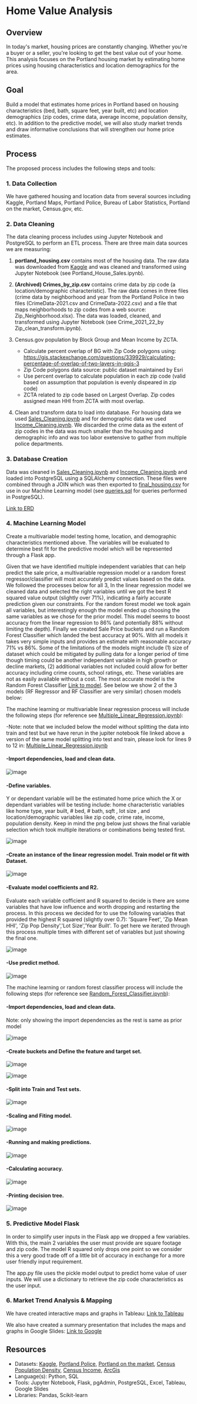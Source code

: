 # Home Value Analysis 

## Overview
In today's market, housing prices are constantly changing. Whether you're a buyer or a seller, you're looking to get the best value out of your home. This analysis focuses on the Portland housing market by estimating home prices using housing characteristics and location demographics for the area.

## Goal
Build a model that estimates home prices in Portland based on housing characteristics (bed, bath, square feet, year built, etc) and location demographics (zip codes, crime data, average income, population density, etc). In addition to the predictive model, we will also study market trends and draw informative conclusions that will strengthen our home price estimates.

## Process
The proposed process includes the following steps and tools:

### 1. Data Collection
We have gathered housing and location data from several sources including Kaggle, Portland Maps, Portland Police, Bureau of Labor Statistics, Portland on the market, Census.gov, etc.

### 2. Data Cleaning
The data cleaning process includes using Jupyter Notebook and PostgreSQL to perform an ETL process. There are three main data sources we are measuring:

1. **portland_housing.csv** contains most of the housing data. The raw data was downloaded from [Kaggle](https://www.kaggle.com/datasets/threnjen/portland-housing-prices-sales-jul-2020-jul-2021?select=portland_housing.csv) and was cleaned and transformed using Jupyter Notebook (see Portland_House_Sales.ipynb). 

2. **(Archived) Crimes_by_zip.csv** contains crime data by zip code (a location/demographic characteristic). The raw data comes in three files (crime data by neighborhood and year from the Portland Police in two files (CrimeData-2021.csv and CrimeData-2022.csv) and a file that maps neighborhoods to zip codes from a web source: Zip_Neighborhood.xlsx). The data was loaded, cleaned, and transformed using Jupyter Notebook (see Crime_2021_22_by Zip_clean_transform.ipynb). 

3. Census.gov population by Block Group and Mean Income by ZCTA.
    * Calculate percent overlap of BG with Zip Code polygons using:
    https://gis.stackexchange.com/questions/339929/calculating-percentage-of-overlap-of-two-layers-in-qgis-3
    * Zip Code polygons data source: public dataset maintained by Esri
    * Use percent overlap to calculate population in each zip code (valid based on assumption that population is evenly dispeared in zip code)
    * ZCTA related to zip code based on Largest Overlap. Zip codes assigned mean HHI from ZCTA with most overlap.

4. Clean and transform data to load into database. For housing data we used [Sales_Cleaning.ipynb](https://github.com/klcollins503/Data_Bootcamp_Final_Project/blob/main/Sales_Cleaning.ipynb) and for demographic data we used [Income_Cleaning.ipynb](https://github.com/klcollins503/Data_Bootcamp_Final_Project/blob/main/Income_Cleaning.ipynb). We discarded the crime data as the extent of zip codes in the data was much smaller than the housing and demographic info and was too labor exetensive to gather from multiple police departments.

### 3. Database Creation  
Data was cleaned in [Sales_Cleaning.ipynb](https://github.com/klcollins503/Data_Bootcamp_Final_Project/blob/main/Sales_Cleaning.ipynb) and [Income_Cleaning.ipynb](https://github.com/klcollins503/Data_Bootcamp_Final_Project/blob/main/Income_Cleaning.ipynb) and loaded into PostgreSQL using a SQLAlchemy connection. These files were combined through a JOIN which was then exported to [final_housing.csv](https://github.com/klcollins503/Data_Bootcamp_Final_Project/blob/main/Resources/final_housing.csv) for use in our Machine Learning model (see [queries.sql](https://github.com/klcollins503/Data_Bootcamp_Final_Project/blob/main/Queries/queries.sql) for queries performed in PostgreSQL).

[Link to ERD](https://github.com/klcollins503/Data_Bootcamp_Final_Project/blob/main/Resources/EntityRelationshipDiagram.png)

### 4. Machine Learning Model
Create a multivariable model testing home, location, and demographic characteristics mentioned above. The variables will be evaluated to determine best fit for the predictive model which will be represented through a Flask app.

Given that we have identified multiple independent variables that can help predict the sale price, a multivariable regression model or a random forest regressor/classifier will most accurately predict values based on the data. We followed the processes below for all 3, In the linear regression model we cleaned data and selected the right variables until we got the best R squared value output (slightly over 71%), indicating a fairly accurate prediction given our constraints. For the random forest model we took again all variables, but interestingly enough the model ended up choosing the same variables as we chose for the prior model. This model seems to boost accuracy from the linear regression to 86% (and potentially 88% without limiting the depth). Finally we created Sale Price buckets and run a Random Forest Classifier which landed the best accuracy at 90%. With all models it takes very simple inputs and provides an estimate with reasonable accuracy 71% vs 86%. Some of the limitations of the models might include (1) size of dataset which could be mitigated by pulling data for a longer period of time though timing could be another independant variable in high growth or decline markets, (2) additional variables not included could allow for better accuracy including crime counts, school ratings, etc. These variables are not as easily available without a cost. The most accurate model is the Random Forest Classifier [Link to model](https://github.com/klcollins503/Data_Bootcamp_Final_Project/blob/main/Random_Forest_Classifier.ipynb). See below we show 2 of the 3 models (RF Regressor and RF Classifier are very similar) chosen models below:

The machine learning or multivariable linear regression process will include the following steps (for reference see [Multiple_Linear_Regression.ipynb](https://github.com/klcollins503/Data_Bootcamp_Final_Project/blob/main/Multiple_Linear_Regression.ipynb)):

-Note: note that we included below the model without splitting the data into train and test but we have rerun in the jupiter notebook file linked above a version of the same model splitting into test and train, please look for lines 9 to 12 in: [Multiple_Linear_Regression.ipynb](https://github.com/klcollins503/Data_Bootcamp_Final_Project/blob/main/Multiple_Linear_Regression.ipynb)

#### -Import dependencies, load and clean data.

![image](https://user-images.githubusercontent.com/96096924/169199304-36107437-9051-490c-a5e4-cff6c909f17d.png)


#### -Define variables.
Y or dependant variable will be the estimated home price which the X or dependant variables will be testing include: home characteristic variables like home type, year built, # bed, # bath, sqft , lot size , and location/demographic variables like zip code, crime rate, income, population density. Keep in mind the png below just shows the final variable selection which took multiple iterations or combinations being tested first.

![image](https://user-images.githubusercontent.com/96096924/169199373-169ba359-d65e-4545-ae4c-422875bfa77b.png)

#### -Create an instance of the linear regression model. Train model or fit with Dataset.

![image](https://user-images.githubusercontent.com/96096924/169199488-da33daf8-138e-45ba-9b98-232624574c3e.png)

#### -Evaluate model coefficients and R2.
Evaluate each variable cofficient and R squared to decide is there are some variables that have low influence and worth dropping and restarting the process. In this process we decided for to use the following variables that provided the highest R squared (slightly over 0.7): 'Square Feet', 'Zip Mean HHI', 'Zip Pop Density','Lot Size','Year Built'. To get here we iterated through this process multiple times with different set of variables but just showing the final one.

![image](https://user-images.githubusercontent.com/96096924/169199597-d4a8719f-3301-415e-b9f5-bbb55d0d1850.png)


#### -Use predict method.

![image](https://user-images.githubusercontent.com/96096924/169199790-12ded49d-38fd-4c88-9fcf-28bb979897ad.png)

The machine learning or random forest classifier process will include the following steps (for reference see [Random_Forest_Classifier.ipynb](https://github.com/klcollins503/Data_Bootcamp_Final_Project/blob/main/Random_Forest_Classifier.ipynb)):

#### -Import dependencies, load and clean data. 
Note: only showing the import dependencies as the rest is same as prior model

![image](https://user-images.githubusercontent.com/96096924/169628745-81afcd75-8e6a-49c7-aee7-70bb1479d5c9.png)

#### -Create buckets and Define the feature and target set.

![image](https://user-images.githubusercontent.com/96096924/169941945-1c648a51-fd9e-4f4f-855c-76951a91147c.png)

![image](https://user-images.githubusercontent.com/96096924/169941257-dc9de945-65d5-474c-969f-1a187009bed3.png)

#### -Split into Train and Test sets.

![image](https://user-images.githubusercontent.com/96096924/169941372-dacd8a39-ad22-406d-866f-4b34f5263b79.png)

#### -Scaling and Fiting model.

![image](https://user-images.githubusercontent.com/96096924/169941505-fa9e9066-8f8b-489b-814c-82e49b7d011d.png)

#### -Running and making predictions.

![image](https://user-images.githubusercontent.com/96096924/169941588-2b02491c-90cf-4120-bfe2-7c4a97589fa6.png)

#### -Calculating accuracy.

![image](https://user-images.githubusercontent.com/96096924/169941719-c6992713-2552-4e9d-9946-301cac900ea4.png)

#### -Printing decision tree.

![image](https://user-images.githubusercontent.com/96096924/169941767-b1f589ac-86b0-4e7b-96e0-f36eebb3dde9.png)

### 5. Predictive Model Flask 

In order to simplify user inputs in the Flask app we dropped a few variables. With this, the main 2 variables the user must provide are square footage and zip code. The model R squared only drops one point so we consider this a very good trade off of a little bit of accuracy in exchange for a more user friendly input requirement.

The app.py file uses the pickle model output to predict home value of user inputs. We will use a dictionary to retrieve the zip code characteristics as the user input.

### 6. Market Trend Analysis & Mapping

We have created interactive maps and graphs in Tableau: [Link to Tableau](https://public.tableau.com/views/FinalProject_16528921784890/Map1?:language=en-US&publish=yes&:display_count=n&:origin=viz_share_link)

We also have created a summary presentation that includes the maps and graphs in Google Slides: [Link to Google](https://docs.google.com/presentation/d/e/2PACX-1vROMHIh3D-UCJORpKo2s_XneHiCjf_OwLdKasuqfTai19b0_DwvtW7NHxBnI65dGvVG4HDaQPs5sPa-/pub?start=true&loop=true&delayms=3000&slide=id.g12c77fac72e_0_1)

## Resources
- Datasets: [Kaggle](https://www.kaggle.com/datasets/threnjen/portland-housing-prices-sales-jul-2020-jul-2021?select=portland_housing.csv), [Portland Police](https://www.portlandoregon.gov/police/71978), [Portland on the market](https://www.portlandonthemarket.com/), [Census Population Density](https://data.census.gov/cedsci/table?q=B01003&g=0400000US41%241500000&tid=ACSDT5Y2020.B01003), [Census Income](https://data.census.gov/cedsci/table?q=income&g=0400000US41%241500000&tid=ACSDT5Y2020.B19001), [ArcGis](https://www.arcgis.com/home/item.html?id=8d2012a2016e484dafaac0451f9aea24)
- Language(s): Python, SQL
- Tools: Jupyter Notebook, Flask, pgAdmin, PostgreSQL, Excel, Tableau, Google Slides
- Libraries: Pandas, Scikit-learn
